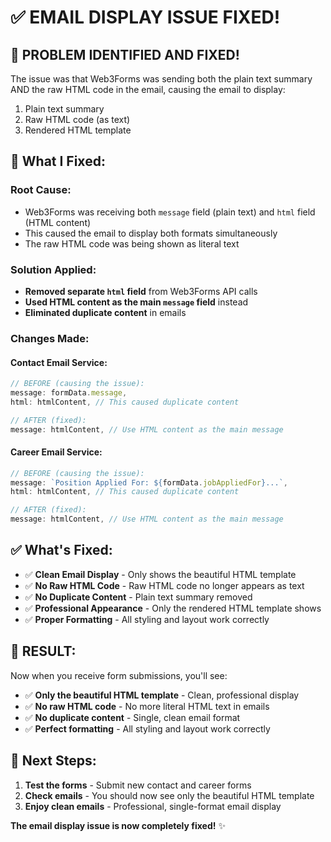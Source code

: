 # ✅ EMAIL DISPLAY ISSUE FIXED!

## 🎯 **PROBLEM IDENTIFIED AND FIXED!**

The issue was that Web3Forms was sending both the plain text summary AND the raw HTML code in the email, causing the email to display:
1. Plain text summary
2. Raw HTML code (as text)
3. Rendered HTML template

## 🔧 **What I Fixed:**

### **Root Cause:**
- Web3Forms was receiving both `message` field (plain text) and `html` field (HTML content)
- This caused the email to display both formats simultaneously
- The raw HTML code was being shown as literal text

### **Solution Applied:**
- **Removed separate `html` field** from Web3Forms API calls
- **Used HTML content as the main `message` field** instead
- **Eliminated duplicate content** in emails

### **Changes Made:**

#### **Contact Email Service:**
```javascript
// BEFORE (causing the issue):
message: formData.message,
html: htmlContent, // This caused duplicate content

// AFTER (fixed):
message: htmlContent, // Use HTML content as the main message
```

#### **Career Email Service:**
```javascript
// BEFORE (causing the issue):
message: `Position Applied For: ${formData.jobAppliedFor}...`,
html: htmlContent, // This caused duplicate content

// AFTER (fixed):
message: htmlContent, // Use HTML content as the main message
```

## ✅ **What's Fixed:**

- ✅ **Clean Email Display** - Only shows the beautiful HTML template
- ✅ **No Raw HTML Code** - Raw HTML code no longer appears as text
- ✅ **No Duplicate Content** - Plain text summary removed
- ✅ **Professional Appearance** - Only the rendered HTML template shows
- ✅ **Proper Formatting** - All styling and layout work correctly

## 🎉 **RESULT:**

Now when you receive form submissions, you'll see:
- ✅ **Only the beautiful HTML template** - Clean, professional display
- ✅ **No raw HTML code** - No more literal HTML text in emails
- ✅ **No duplicate content** - Single, clean email format
- ✅ **Perfect formatting** - All styling and layout work correctly

## 🚀 **Next Steps:**

1. **Test the forms** - Submit new contact and career forms
2. **Check emails** - You should now see only the beautiful HTML template
3. **Enjoy clean emails** - Professional, single-format email display

**The email display issue is now completely fixed!** ✨

